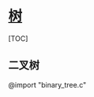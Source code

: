 <link rel="stylesheet" href="https://zhmhbest.gitee.io/hellomathematics/style/index.css">
<script src="https://zhmhbest.gitee.io/hellomathematics/style/index.js"></script>

# [树](../index.html)

[TOC]

## 二叉树

@import "binary_tree.c"
